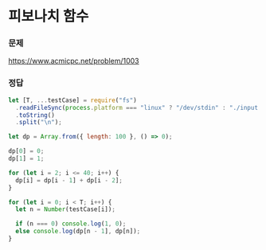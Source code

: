 # 피보나치 함수

### 문제

https://www.acmicpc.net/problem/1003

### 정답

```js
let [T, ...testCase] = require("fs")
  .readFileSync(process.platform === "linux" ? "/dev/stdin" : "./input.txt")
  .toString()
  .split("\n");

let dp = Array.from({ length: 100 }, () => 0);

dp[0] = 0;
dp[1] = 1;

for (let i = 2; i <= 40; i++) {
  dp[i] = dp[i - 1] + dp[i - 2];
}

for (let i = 0; i < T; i++) {
  let n = Number(testCase[i]);

  if (n === 0) console.log(1, 0);
  else console.log(dp[n - 1], dp[n]);
}
```
